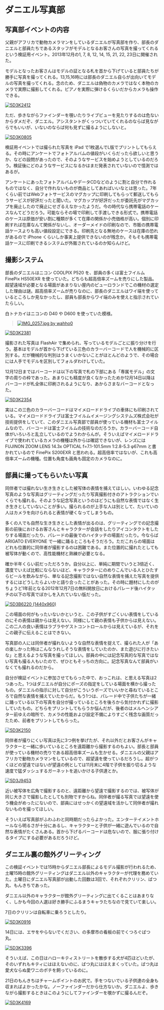 ﻿# ダニエル写真部

## 写真部イベントの内容

父親がアフリカで動物カメラマンをしているダニエルが写真部を作り、部長のダニエルと部員たちであるスタッフがモデルとなるお客さんの写真を撮ってくれるという検証用イベント。2013年12月の1, 7, 8, 12, 14, 15, 21, 22, 23日に開催された。

モデルとなったお客さんはモデルの証となる札を首から下げていると部員たちが勝手に写真を撮ってくれる。13,15,16時には部長のダニエル自らが出向いてモデルの写真を撮ってくれる。念のため、ダニエルは偽物のカメラではなく本物のカメラで実際に撮影してくれる。ピアノを実際に弾けるくらいだからカメラも操作できる。

[![5D3K2412](http://farm4.staticflickr.com/3818/11353884364_7ce5088b9f.jpg)](http://www.flickr.com/photos/ohtake_tomohiro/11353884364/)

ただ、歩きながらファインダーを覗いたりライブビューを見たりするのは危ないからダメだぞ、ダニエル。アシスタントがくっついていてくれるのならば見ながらでもいいが、いないのならば何も見ずに撮るようにしないと。

[![5D3K0805](http://farm8.staticflickr.com/7399/11267914526_de53ebe1f8.jpg)](http://www.flickr.com/photos/ohtake_tomohiro/11267914526/)

検証用イベントでは撮られた写真を iPad で1枚選んでL版でプリントしてもらえる。その時にアンケートでフォトアルバムの値段がいくらだったら欲しいと思うか、などの設問があったので、そのようなサービスを始めようとしているのだろう。検証後にどのようなサービスになるかはまだ発表されていないので憶測ではあるが。

アンケートにあったフォトアルバムやデータCDなどのように割と自分で作れるものではなく、自分で作れないものが商品としてあればいいなとは思った。7年くらい前ではWebフォトサービスのマグカップに印刷してもらって郵送してもらうサービスが好評だったと聞いた。マグカップが好評だったが委託先がマグカップを廃止したので廃止にせざるえなかったようだ。今の時代なら携帯電話のケースなんてどうだろう。可能ならその場で印刷して手渡しできる形式で。携帯電話のケースは原価が安い割に種類が多くて在庫の関係か小売価格が高い。個別に印刷すれば在庫なんて関係がないし、オーダーメイドの印刷なので、市販の携帯電話ケースよりも高い値段設定にできる。印刷先となる無地のケースは在庫の恐れがあるので iPhone くらいしか事実上提供できないのが残念か。そもそも携帯電話ケースに印刷できるシステムが外販されているのか知らんけど。

## 撮影システム

部長のダニエルはニコン COOLPIX P520 を、部員の多くは富士フイルム FinePix HS50EXR を使っていた。どちらも超高倍率ズームを売りにした製品。超望遠域が必要となる場面があまりない屋内のピューロランドでこの機材の選定した理由は謎。超高倍率ズームが売りなのに、部長のダニエルはワイ端を使っているところしか見なかったし、部員も部長からワイ端のみを使えと指示されていたらしい。

白トナカイはニコンの D40 や D600 を使っていた模様。

> [![IMG_0257.jpg by wahho0](http://farm6.staticflickr.com/5539/11152848313_0403b76556.jpg)](http://www.flickr.com/photos/wahho/11152848313/)

[![5D3K2381](http://farm8.staticflickr.com/7336/11353943803_1ba0c8b06a.jpg)](http://www.flickr.com/photos/ohtake_tomohiro/11353943803/)

撮影された写真は FlashAir で集められ、写っているモデルごとに振り分けを行う。基本はモデルが首から下げている三色のカラーバーコードで人を機械的に区別する。だが機械的な判別はうまくいかないことがほとんどのようで、その場合には人手でモデルを区別してフォルダわけしていた。

12月12日まではバーコードは以下の写真で札の下部にある「専属モデル」の文字の周りの枠であった。あまりにも精度が良くなかったためか12月14日以降はバーコードが札全体に印刷されるようになり、あからさまなバーコードとなった。

[![5D3K2354](http://farm8.staticflickr.com/7393/11353946403_4c475d88b7.jpg)](http://www.flickr.com/photos/ohtake_tomohiro/11353946403/)

実はこの三色のカラーバーコードはマイメロードドライブの車体にも印刷されている。マイメロードドライブは富士フイルムイメージングシステムズ株式会社が技術提供をしていて、このダニエル写真部で部員が使っている機材も富士フイルムなので、バーコードは富士フイルムの技術なのだろうか。カラーバーコード自体がいろいろと乱立しているのでようわからんが。そういえばマイメロードドライブで使われているカメラの機種は外からは確認できないが、レンズには FUJINON ZOOM LENS 14.3x OPTICAL f=7.1-101.5mm 1:2.8-5.3 φ67mm と書かれているので FinePix S200EXR と思われる。超高倍率ではないが、これも高倍率ズームの機種。位置も角度も画角も固定のカメラなのに。

## 部員に撮ってもらいたい写真

同伴者では撮れない生き生きとした被写体の表情を捕えてほしい。いわゆる記念写真のような写真はグリーティングだったり写真撮影付きのアトラクションでいくらでも撮れる。そのような記念写真というのはどうにも自然な表情ではなく生き生きとしていないことが多い。撮られるのが上手な人は別として、たいていの人はカメラを向けられると表情が硬くなってしまうもの。

多くの人でも自然な生き生きとした表情が出るのは、グリーティングでの記念撮影の前後におけるお客さんとキャラクターが会話をしたりアイコンタクトをしたりする場面だったり、パレードの最後でのハイタッチの場面だったり。今ならば ARIGATO EVERYONE で一緒に踊るところもそうだろう。ただこれらの場面はどれも位置的に同伴者が撮影するのは困難である。また位置的に撮れたとしても被写体が動くので、高性能機材と熟練が必要となる。

確か半年くらい前だっただろうか。自分以上に、単純に期間でいうと3倍近く、濃度でいえば比較にならないほど、キャラクターにのめりこんでいる人とひたすらビールを飲みながら、単なる記念撮影ではない自然な表情を捕えた写真を提供するにはどうしたらよいかと語り合ったことがあった。その時に題材にしたのがちょうど1年前となる2012年12月7日の無料開放日におけるパレード後ハイタッチの以下の写真でぼかしを入れていない版だった。

[![5D3B6220 (1440x960)](https://lh4.googleusercontent.com/-TdyTuOf3RZI/UMKheTTImaI/AAAAAAAAF2E/3nUDV5k4Kro/s500/5D3B6220%2520%25281440x960%2529.jpg)](https://picasaweb.google.com/lh/photo/GgC4-AA4gWgo16XDyPa4ytMTjNZETYmyPJy0liipFm0?feat=embedwebsite)

この場面の何がもったいないかというと、この子供がすごくいい表情をしているのにその表情は親からは見えない。同様にして親の表情も子供からは見えない。この二人の良い表情はラブラやゲストコントロールからは見えているが、それをこの親子に伝えることはできない。

写真部の人には同伴者が撮れないような自然な表情を捉えて、撮られた人が「あの楽しかった時はこんなうれしそうな表情をしていたのか、また遊びに行きたいな」と思えるような写真を撮ってほしい。部員の中には記念写真的な写真ではない写真も撮る人もいたので、ぜひともそっちの方向に。記念写真なんて部員がいなくても撮れるのだから。

自分が検証イベントに参加させてもらった中で、おっこれは、と思える写真は2つあった。1つはダニエルが自分にポーズの指定をしている場面を横から撮ったもの。ダニエルの指示に対して自分がこういうポーズでいいかと尋ねているところで自然な表情を捕えていたからだ。もう1つは、パレード中で子供たちが一緒に踊っている以下の写真を自分が撮っているところを後ろから気付かれずに撮影していたもの。どちらをプリントしてもらうか悩んだが、後者のはメルヘンシアター前ゆえの暗所で、カメラの性能および設定不備によりすごく残念な画質だったため、前者をプリントしてもらった。

[![5D3K2150](http://farm8.staticflickr.com/7315/11353858116_bca3f2dabf.jpg)](http://www.flickr.com/photos/ohtake_tomohiro/11353858116/)

同伴者が撮りにくい写真は先に3つ例を挙げたが、それ以外だとお客さんがキャラクターと一緒に歩いているところを遠距離から撮影するのもよい。部長と部員が使っている機材の売りである超高倍率ズームも生かせる。ダニエルの父親はアフリカで動物カメラマンをしているので、超望遠を使っているだろうし。超がつくほどの望遠ではないが望遠の例としては11月末に4階で子供を振り切るような速度で猛ダッシュするガーネットを追いかける子供達とか。

[![5D3J9453](http://farm6.staticflickr.com/5519/11150820894_039753f6bb.jpg)](http://www.flickr.com/photos/ohtake_tomohiro/11150820894/)

近い被写体を広角で撮影するのと、遠距離から望遠で撮影するのでは、被写体が同じ大きさで撮影したとしても別物ですからね。同伴者が撮る写真では望遠を使う機会がめったにないので、部員にはせっかくの望遠域を活かして同伴者が撮れないものを撮ってほしい。

そういえば写真部がふわふわと同時期だったらよかった。エンターテイメントホールなら明るさが十分にあるし、キャラクターと子供が一緒に遊んでいるので自然な表情がたくさんある。首から下げるバーコードは危ないので、服に張り付けるタイプにする必要があるだろうけど。

## ダニエル裏の館外グリーティング

この検証イベントでは15時からダニエル部長によるモデル撮影が行われるため、土曜15時の館外グリーティングはダニエル以外のキャラクターが代理を務めていた。土曜日にダニエル写真部が出動した回数は3回で、それぞれクリリン、ばつ丸、もんきちであった。

ダニエル以外のキャラクターが館外グリーティングに出てくることはあまりなく、しかも今回の人選は好き勝手にふるまうキャラたちなので見ていて楽しい。

7日のクリリンは自転車に乗ろうとしたり。

[![5D3K0916](http://farm6.staticflickr.com/5485/11267975373_557e61af64.jpg)](http://www.flickr.com/photos/ohtake_tomohiro/11267975373/)

14日には、エサをやらないでください、の多摩市の看板の前でくつろぐばつ丸。

[![5D3K3396](http://farm4.staticflickr.com/3727/11377200116_5c77312515.jpg)](http://www.flickr.com/photos/ohtake_tomohiro/11377200116/)

そういえば、この日はハローキティストリートを散歩する犬が4匹ほどいたが、そのいずれもキティにはほえないのに、ばつ丸にはほえまくっていた。ばつ丸は愛犬ならぬ愛ワニのポチを飼っているのに。

21日のもんきちはチャームポイントのお尻で。手をつないでいる子供達の全身も収まればよかったかな。ノーファインダーだから仕方ないか。ダニエルよ、歩きながら撮影するときはこのようにしてファインダーを覗かずに撮るんだぞ。

[![5D3K4169](http://farm4.staticflickr.com/3717/11486583234_906887a989.jpg)](http://www.flickr.com/photos/ohtake_tomohiro/11486583234/)
